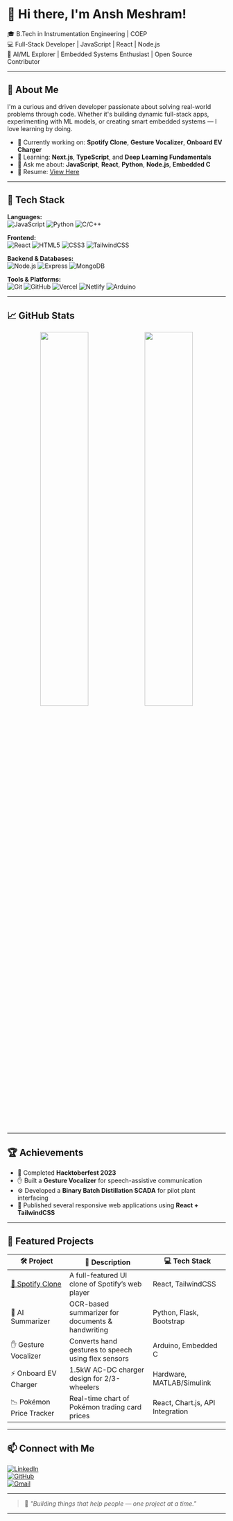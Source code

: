 # 👋 Hi there, I'm Ansh Meshram!

🎓 B.Tech in Instrumentation Engineering | COEP  
💻 Full-Stack Developer | JavaScript | React | Node.js  
🤖 AI/ML Explorer | Embedded Systems Enthusiast | Open Source Contributor

---

## 🧠 About Me

I'm a curious and driven developer passionate about solving real-world problems through code. Whether it's building dynamic full-stack apps, experimenting with ML models, or creating smart embedded systems — I love learning by doing.

- 🔭 Currently working on: **Spotify Clone**, **Gesture Vocalizer**, **Onboard EV Charger**
- 🌱 Learning: **Next.js**, **TypeScript**, and **Deep Learning Fundamentals**
- 💬 Ask me about: **JavaScript**, **React**, **Python**, **Node.js**, **Embedded C**
- 📄 Resume: [View Here](#) <!-- Add your actual hosted resume link -->

---

## 🚀 Tech Stack

**Languages:**  
![JavaScript](https://img.shields.io/badge/-JavaScript-black?style=flat-square&logo=javascript) ![Python](https://img.shields.io/badge/-Python-black?style=flat-square&logo=python) ![C/C++](https://img.shields.io/badge/-C/C++-black?style=flat-square&logo=c)

**Frontend:**  
![React](https://img.shields.io/badge/-React-black?style=flat-square&logo=react) ![HTML5](https://img.shields.io/badge/-HTML5-black?style=flat-square&logo=html5) ![CSS3](https://img.shields.io/badge/-CSS3-black?style=flat-square&logo=css3) ![TailwindCSS](https://img.shields.io/badge/-TailwindCSS-black?style=flat-square&logo=tailwind-css)

**Backend & Databases:**  
![Node.js](https://img.shields.io/badge/-Node.js-black?style=flat-square&logo=node.js) ![Express](https://img.shields.io/badge/-Express-black?style=flat-square&logo=express) ![MongoDB](https://img.shields.io/badge/-MongoDB-black?style=flat-square&logo=mongodb)

**Tools & Platforms:**  
![Git](https://img.shields.io/badge/-Git-black?style=flat-square&logo=git) ![GitHub](https://img.shields.io/badge/-GitHub-black?style=flat-square&logo=github) ![Vercel](https://img.shields.io/badge/-Vercel-black?style=flat-square&logo=vercel) ![Netlify](https://img.shields.io/badge/-Netlify-black?style=flat-square&logo=netlify) ![Arduino](https://img.shields.io/badge/-Arduino-black?style=flat-square&logo=arduino)

---

## 📈 GitHub Stats

<p align="center">
  <img src="https://github-readme-stats.vercel.app/api?username=AnshMeshram&show_icons=true&theme=radical" width="47%" />
  <img src="https://github-readme-streak-stats.herokuapp.com/?user=AnshMeshram&theme=radical" width="47%" />
</p>

---

## 🏆 Achievements

- 🎯 Completed **Hacktoberfest 2023**
- ✋ Built a **Gesture Vocalizer** for speech-assistive communication
- ⚙️ Developed a **Binary Batch Distillation SCADA** for pilot plant interfacing
- 🎨 Published several responsive web applications using **React + TailwindCSS**

---

## 📌 Featured Projects

| 🛠️ Project | 🚀 Description | 💻 Tech Stack |
|------------|----------------|---------------|
| [🎵 Spotify Clone](https://github.com/AnshMeshram/spotify-clone) | A full-featured UI clone of Spotify’s web player | React, TailwindCSS |
| 🧠 AI Summarizer | OCR-based summarizer for documents & handwriting | Python, Flask, Bootstrap |
| ✋ Gesture Vocalizer | Converts hand gestures to speech using flex sensors | Arduino, Embedded C |
| ⚡ Onboard EV Charger | 1.5kW AC-DC charger design for 2/3-wheelers | Hardware, MATLAB/Simulink |
| 📉 Pokémon Price Tracker | Real-time chart of Pokémon trading card prices | React, Chart.js, API Integration |

---

## 📫 Connect with Me

[![LinkedIn](https://img.shields.io/badge/-LinkedIn-0A66C2?style=flat-square&logo=linkedin&logoColor=white)](https://www.linkedin.com/in/anshmeshram/)  
[![GitHub](https://img.shields.io/badge/-GitHub-333?style=flat-square&logo=github&logoColor=white)](https://github.com/AnshMeshram)  
[![Gmail](https://img.shields.io/badge/-Gmail-red?style=flat-square&logo=gmail&logoColor=white)](mailto:anshmeshram2003@gmail.com)

---

> 🚀 *"Building things that help people — one project at a time."*

---

